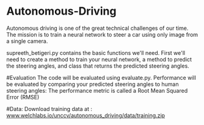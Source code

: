 # Autonomous-Driving
Autonomous driving is one of the great technical challenges of our time. 
The mission is to train a neural network to steer a car using only image from a single camera. 

supreeth_betigeri.py contains the basic functions we'll need. First we'll need to create a method to train your neural network, a method to predict the steering angles, and class that returns the predicted steering angles.

#Evaluation
The code will be evaluated using evaluate.py. Performance will be evaluated by comparing your predicted steering angles to human steering angles:
The performance metric is called a Root Mean Squared Error (RMSE)

#Data:
Download training data at : www.welchlabs.io/unccv/autonomous_driving/data/training.zip
